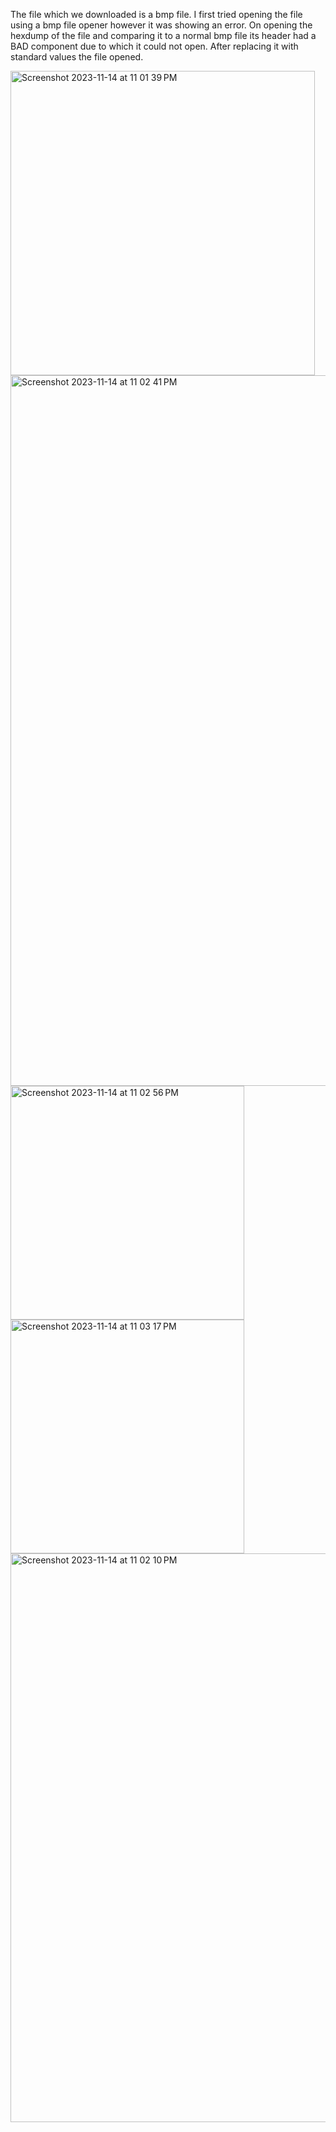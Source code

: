The file which we downloaded is a bmp file. I first tried opening the file using a bmp file opener however it was showing an error. On opening the hexdump of the file and comparing it to a normal bmp file its header had a BAD component due to which it could not open. After replacing it with standard values the file opened.
 
 <img width="487" alt="Screenshot 2023-11-14 at 11 01 39 PM" src="https://github.com/nsjss1207/Crypto/assets/107710230/9c9241ed-da69-409c-97eb-940a88b5cf6a">

 <img width="1137" alt="Screenshot 2023-11-14 at 11 02 41 PM" src="https://github.com/nsjss1207/Crypto/assets/107710230/c4a42c52-2594-4e54-a9be-d77c047055d3">


<img width="374" alt="Screenshot 2023-11-14 at 11 02 56 PM" src="https://github.com/nsjss1207/Crypto/assets/107710230/6824d2e5-277d-477d-b92c-84c41c49f831">


<img width="374" alt="Screenshot 2023-11-14 at 11 03 17 PM" src="https://github.com/nsjss1207/Crypto/assets/107710230/7a07b1b0-6d6d-4dff-9096-91549467bb83">
<img width="910" alt="Screenshot 2023-11-14 at 11 02 10 PM" src="https://github.com/nsjss1207/Crypto/assets/107710230/3db078f9-1c06-432b-9c5b-83711ed13d9f">
